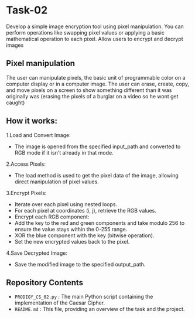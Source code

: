 # Task-02
Develop a simple image encryption tool using pixel manipulation. You can perform operations like swapping pixel values or applying a basic mathematical operation to each pixel. Allow users to encrypt and decrypt images

## Pixel manipulation
The user can manipulate pixels, the basic unit of programmable color on a computer display or in a computer image. The user can erase, create, copy, and move pixels on a screen to show something different than it was originally was (erasing the pixels of a burglar on a video so he wont get caught)

## How it works:
1.Load and Convert Image:
- The image is opened from the specified input_path and converted to RGB mode if it isn't already in that mode.

2.Access Pixels:
- The load method is used to get the pixel data of the image, allowing direct manipulation of pixel values.

3.Encrypt Pixels:
- Iterate over each pixel using nested loops.
- For each pixel at coordinates (i, j), retrieve the RGB values.
- Encrypt each RGB component:
- Add the key to the red and green components and take modulo 256 to ensure the value stays within the 0-255 range.
- XOR the blue component with the key (bitwise operation).
- Set the new encrypted values back to the pixel.

4.Save Decrypted Image:
- Save the modified image to the specified output_path.

## Repository Contents
- ``PRODIGY_CS_02.py`` : The main Python script containing the implementation of the Caesar Cipher.
- ``README.md`` : This file, providing an overview of the task and the project.
